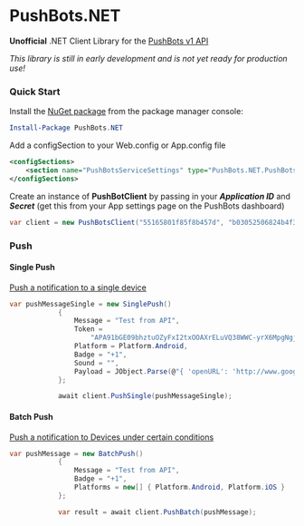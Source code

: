 # PushBots.NET
**Unofficial** .NET Client Library for the [PushBots v1 API](https://pushbots.com/developer/api/1)

*This library is still in early development and is not yet ready for production use!*

### Quick Start

Install the [NuGet package](https://www.nuget.org/packages/PushBots.NET/) from the package manager console:

```powershell
Install-Package PushBots.NET
```

Add a configSection to your Web.config or App.config file

```xml
<configSections>
    <section name="PushBotsServiceSettings" type="PushBots.NET.PushBotsServiceConfiguration, PushBots.NET" />
</configSections>  
```

Create an instance of **PushBotClient** by passing in your ***Application ID*** and ***Secret*** (get this from your App settings page on the PushBots dashboard)

```c#
var client = new PushBotsClient("55165801f85f8b457d", "b03052506824b4f3165ecc0");
```

### Push
#### Single Push

[Push a notification to a single device](https://pushbots.com/developer/api/1#PushOne)

```c#
var pushMessageSingle = new SinglePush()
            {
                Message = "Test from API",
                Token =
                    "APA91bGE09bhztuOZyFxI2txOOAXrELuVQ38WWC-yrX6MpgNgjylVdXLygkbGbIU9x6aToJl3C5nVGJtdteAyGVbY19TSBWYnYip0-Arjv3-6KRDq9sDobbpc17yxb3OpFO_nxxxxxxxxxxx",
                Platform = Platform.Android,
                Badge = "+1",
                Sound = "",
                Payload = JObject.Parse(@"{ 'openURL': 'http://www.google.com/' }")
            };

            await client.PushSingle(pushMessageSingle);
```

#### Batch Push

[Push a notification to Devices under certain conditions](https://pushbots.com/developer/api/1#batch_push)

```c#
var pushMessage = new BatchPush()
            {
                Message = "Test from API",
                Badge = "+1",
                Platforms = new[] { Platform.Android, Platform.iOS }
            };

            var result = await client.PushBatch(pushMessage);
```
